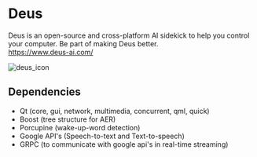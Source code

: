 # Deus
Deus is an open-source and cross-platform AI sidekick to help you control your computer. Be part of making Deus better.  
https://www.deus-ai.com/   

![deus_icon](https://user-images.githubusercontent.com/16375940/71779837-d8761680-2fc2-11ea-98f3-62889afadda2.png)

## Dependencies

- Qt (core, gui, network, multimedia, concurrent, qml, quick)
- Boost (tree structure for AER)
- Porcupine (wake-up-word detection)
- Google API's (Speech-to-text and Text-to-speech)
- GRPC (to communicate with google api's in real-time streaming)
